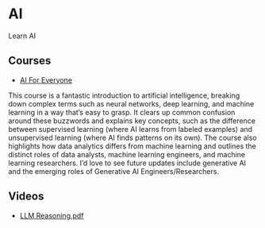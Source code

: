 # AI
Learn AI

## Courses
- [AI For Everyone](https://www.coursera.org/learn/ai-for-everyone)

This course is a fantastic introduction to artificial intelligence, breaking down complex terms such as neural networks, deep learning, and machine learning in a way that’s easy to grasp. It clears up common confusion around these buzzwords and explains key concepts, such as the difference between supervised learning (where AI learns from labeled examples) and unsupervised learning (where AI finds patterns on its own). The course also highlights how data analytics differs from machine learning and outlines the distinct roles of data analysts, machine learning engineers, and machine learning researchers. I’d love to see future updates include generative AI and the emerging roles of Generative AI Engineers/Researchers.

## Videos
- [LLM Reasoning](https://www.youtube.com/watch?v=ebnX5Ur1hBk),[pdf](https://dennyzhou.github.io/LLM-Reasoning-Stanford-CS-25.pdf)